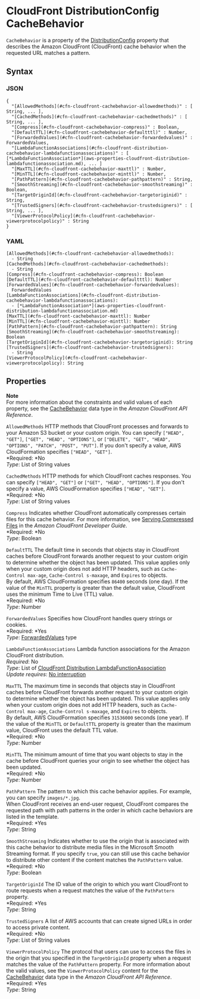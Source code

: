 # CloudFront DistributionConfig CacheBehavior<a name="aws-properties-cloudfront-cachebehavior"></a>

`CacheBehavior` is a property of the [DistributionConfig](aws-properties-cloudfront-distributionconfig.md) property that describes the Amazon CloudFront \(CloudFront\) cache behavior when the requested URL matches a pattern\.

## Syntax<a name="w3ab2c21c14d178b5"></a>

### JSON<a name="aws-properties-cloudfront-cachebehavior-syntax.json"></a>

```
{
  "[AllowedMethods](#cfn-cloudfront-cachebehavior-allowedmethods)" : [ String, ... ],
  "[CachedMethods](#cfn-cloudfront-cachebehavior-cachedmethods)" : [ String, ... ],
  "[Compress](#cfn-cloudfront-cachebehavior-compress)" : Boolean,
  "[DefaultTTL](#cfn-cloudfront-cachebehavior-defaultttl)" : Number,
  "[ForwardedValues](#cfn-cloudfront-cachebehavior-forwardedvalues)" : ForwardedValues,
  "[LambdaFunctionAssociations](#cfn-cloudfront-distribution-cachebehavior-lambdafunctionassociations)" : [ [*LambdaFunctionAssociation*](aws-properties-cloudfront-distribution-lambdafunctionassociation.md), ... ]
  "[MaxTTL](#cfn-cloudfront-cachebehavior-maxttl)" : Number,
  "[MinTTL](#cfn-cloudfront-cachebehavior-minttl)" : Number,
  "[PathPattern](#cfn-cloudfront-cachebehavior-pathpattern)" : String,
  "[SmoothStreaming](#cfn-cloudfront-cachebehavior-smoothstreaming)" : Boolean,
  "[TargetOriginId](#cfn-cloudfront-cachebehavior-targetoriginid)" : String,
  "[TrustedSigners](#cfn-cloudfront-cachebehavior-trustedsigners)" : [ String, ... ],
  "[ViewerProtocolPolicy](#cfn-cloudfront-cachebehavior-viewerprotocolpolicy)" : String
}
```

### YAML<a name="aws-properties-cloudfront-cachebehavior-syntax.yaml"></a>

```
[AllowedMethods](#cfn-cloudfront-cachebehavior-allowedmethods):
  - String
[CachedMethods](#cfn-cloudfront-cachebehavior-cachedmethods):
  - String
[Compress](#cfn-cloudfront-cachebehavior-compress): Boolean
[DefaultTTL](#cfn-cloudfront-cachebehavior-defaultttl): Number
[ForwardedValues](#cfn-cloudfront-cachebehavior-forwardedvalues):
  ForwardedValues
[LambdaFunctionAssociations](#cfn-cloudfront-distribution-cachebehavior-lambdafunctionassociations): 
  - [*LambdaFunctionAssociation*](aws-properties-cloudfront-distribution-lambdafunctionassociation.md)
[MaxTTL](#cfn-cloudfront-cachebehavior-maxttl): Number
[MinTTL](#cfn-cloudfront-cachebehavior-minttl): Number
[PathPattern](#cfn-cloudfront-cachebehavior-pathpattern): String
[SmoothStreaming](#cfn-cloudfront-cachebehavior-smoothstreaming): Boolean
[TargetOriginId](#cfn-cloudfront-cachebehavior-targetoriginid): String
[TrustedSigners](#cfn-cloudfront-cachebehavior-trustedsigners):
  - String
[ViewerProtocolPolicy](#cfn-cloudfront-cachebehavior-viewerprotocolpolicy): String
```

## Properties<a name="w3ab2c21c14d178b7"></a>

**Note**  
For more information about the constraints and valid values of each property, see the [CacheBehavior](http://docs.aws.amazon.com/cloudfront/latest/APIReference/API_CacheBehavior.html) data type in the *Amazon CloudFront API Reference*\.

`AllowedMethods`  <a name="cfn-cloudfront-cachebehavior-allowedmethods"></a>
HTTP methods that CloudFront processes and forwards to your Amazon S3 bucket or your custom origin\. You can specify `["HEAD", "GET"]`, `["GET", "HEAD", "OPTIONS"]`, or `["DELETE", "GET", "HEAD", "OPTIONS", "PATCH", "POST", "PUT"]`\. If you don't specify a value, AWS CloudFormation specifies `["HEAD", "GET"]`\.  
*Required: *No  
*Type*: List of String values

`CachedMethods`  <a name="cfn-cloudfront-cachebehavior-cachedmethods"></a>
HTTP methods for which CloudFront caches responses\. You can specify `["HEAD", "GET"]` or `["GET", "HEAD", "OPTIONS"]`\. If you don't specify a value, AWS CloudFormation specifies `["HEAD", "GET"]`\.  
*Required: *No  
*Type*: List of String values

`Compress`  <a name="cfn-cloudfront-cachebehavior-compress"></a>
Indicates whether CloudFront automatically compresses certain files for this cache behavior\. For more information, see [Serving Compressed Files](http://docs.aws.amazon.com/AmazonCloudFront/latest/DeveloperGuide/ServingCompressedFiles.html) in the *Amazon CloudFront Developer Guide*\.  
*Required: *No  
*Type*: Boolean

`DefaultTTL`  <a name="cfn-cloudfront-cachebehavior-defaultttl"></a>
The default time in seconds that objects stay in CloudFront caches before CloudFront forwards another request to your custom origin to determine whether the object has been updated\. This value applies only when your custom origin does not add HTTP headers, such as `Cache-Control max-age`, `Cache-Control s-maxage`, and `Expires` to objects\.  
By default, AWS CloudFormation specifies `86400` seconds \(one day\)\. If the value of the `MinTTL` property is greater than the default value, CloudFront uses the minimum Time to Live \(TTL\) value\.  
*Required: *No  
*Type*: Number

`ForwardedValues`  <a name="cfn-cloudfront-cachebehavior-forwardedvalues"></a>
Specifies how CloudFront handles query strings or cookies\.  
*Required: *Yes  
*Type*: [ForwardedValues](aws-properties-cloudfront-forwardedvalues.md) type

`LambdaFunctionAssociations`  <a name="cfn-cloudfront-distribution-cachebehavior-lambdafunctionassociations"></a>
Lambda function associations for the Amazon CloudFront distribution\.  
 *Required*: No  
 *Type*: List of [CloudFront Distribution LambdaFunctionAssociation](aws-properties-cloudfront-distribution-lambdafunctionassociation.md)  
 *Update requires*: [No interruption](using-cfn-updating-stacks-update-behaviors.md#update-no-interrupt) 

`MaxTTL`  <a name="cfn-cloudfront-cachebehavior-maxttl"></a>
The maximum time in seconds that objects stay in CloudFront caches before CloudFront forwards another request to your custom origin to determine whether the object has been updated\. This value applies only when your custom origin does not add HTTP headers, such as `Cache-Control max-age`, `Cache-Control s-maxage`, and `Expires` to objects\.  
By default, AWS CloudFormation specifies `31536000` seconds \(one year\)\. If the value of the `MinTTL` or `DefaultTTL` property is greater than the maximum value, CloudFront uses the default TTL value\.  
*Required: *No  
*Type*: Number

`MinTTL`  <a name="cfn-cloudfront-cachebehavior-minttl"></a>
The minimum amount of time that you want objects to stay in the cache before CloudFront queries your origin to see whether the object has been updated\.  
*Required: *No  
*Type*: Number

`PathPattern`  <a name="cfn-cloudfront-cachebehavior-pathpattern"></a>
The pattern to which this cache behavior applies\. For example, you can specify `images/*.jpg`\.  
When CloudFront receives an end\-user request, CloudFront compares the requested path with path patterns in the order in which cache behaviors are listed in the template\.  
*Required: *Yes  
*Type*: String

`SmoothStreaming`  <a name="cfn-cloudfront-cachebehavior-smoothstreaming"></a>
Indicates whether to use the origin that is associated with this cache behavior to distribute media files in the Microsoft Smooth Streaming format\. If you specify `true`, you can still use this cache behavior to distribute other content if the content matches the `PathPattern` value\.  
*Required: *No  
*Type*: Boolean

`TargetOriginId`  <a name="cfn-cloudfront-cachebehavior-targetoriginid"></a>
The ID value of the origin to which you want CloudFront to route requests when a request matches the value of the `PathPattern` property\.  
*Required: *Yes  
*Type*: String

`TrustedSigners`  <a name="cfn-cloudfront-cachebehavior-trustedsigners"></a>
A list of AWS accounts that can create signed URLs in order to access private content\.  
*Required: *No  
*Type*: List of String values

`ViewerProtocolPolicy`  <a name="cfn-cloudfront-cachebehavior-viewerprotocolpolicy"></a>
The protocol that users can use to access the files in the origin that you specified in the `TargetOriginId` property when a request matches the value of the `PathPattern` property\. For more information about the valid values, see the `ViewerProtocolPolicy` content for the [CacheBehavior](http://docs.aws.amazon.com/cloudfront/latest/APIReference/API_CacheBehavior.html) data type in the *Amazon CloudFront API Reference*\.  
*Required: *Yes  
*Type*: String